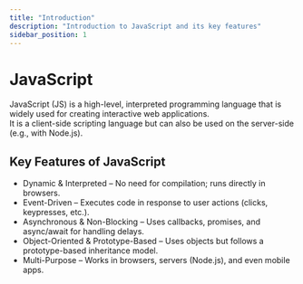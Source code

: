 ```yaml
---
title: "Introduction"
description: "Introduction to JavaScript and its key features"
sidebar_position: 1
---
```


# JavaScript

JavaScript (JS) is a high-level, interpreted programming language that is widely used for creating interactive web applications.  
It is a client-side scripting language but can also be used on the server-side (e.g., with Node.js).

## Key Features of JavaScript

- Dynamic & Interpreted – No need for compilation; runs directly in browsers.
- Event-Driven – Executes code in response to user actions (clicks, keypresses, etc.).
- Asynchronous & Non-Blocking – Uses callbacks, promises, and async/await for handling delays.
- Object-Oriented & Prototype-Based – Uses objects but follows a prototype-based inheritance model.
- Multi-Purpose – Works in browsers, servers (Node.js), and even mobile apps.
